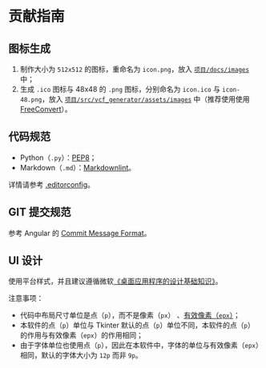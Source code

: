 # 贡献指南

## 图标生成

1. 制作大小为 `512x512` 的图标，重命名为 `icon.png`，放入 [`项目/docs/images`](/docs/images) 中；
2. 生成 `.ico` 图标与 48x48 的 `.png` 图标，分别命名为 `icon.ico` 与 `icon-48.png`，放入 [`项目/src/vcf_generator/assets/images`](/vcf_generator_lite/assets/images) 中（推荐使用使用 [FreeConvert](https://www.freeconvert.com/zh/ico-converter)）。

## 代码规范

- Python（`.py`）：[PEP8](https://www.python.org/dev/peps/pep-0008/)；
- Markdown（`.md`）：[Markdownlint](https://github.com/DavidAnson/markdownlint)。

详情请参考 [.editorconfig](./.editorconfig)。

## GIT 提交规范

参考 Angular 的 [Commit Message Format](https://github.com/angular/angular/blob/main/CONTRIBUTING.md#-commit-message-format)。

## UI 设计

使用平台样式，并且建议遵循微软[《桌面应用程序的设计基础知识》](https://learn.microsoft.com/zh-cn/windows/win32/uxguide/designprinciples)。

注意事项：

- 代码中布局尺寸单位是点（`p`），而不是像素（`px`） 、[有效像素（`epx`）](https://learn.microsoft.com/zh-cn/windows/apps/design/layout/screen-sizes-and-breakpoints-for-responsive-design#effective-pixels-and-scale-factor)；
- 本软件的点（`p`）单位与 Tkinter 默认的点（`p`）单位不同，本软件的点（`p`）的作用与有效像素（`epx`）的作用相同；
- 由于字体单位也使用点（`p`），因此在本软件中，字体的单位与有效像素（`epx`）相同，默认的字体大小为 `12p` 而非 `9p`。
